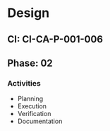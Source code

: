 # Design

## CI: CI-CA-P-001-006
## Phase: 02

### Activities
- Planning
- Execution
- Verification
- Documentation

